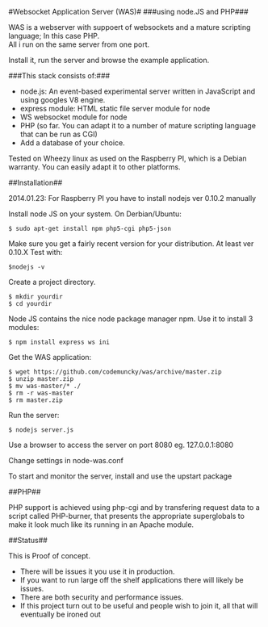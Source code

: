 #Websocket Application Server (WAS)#
###using node.JS and PHP###

WAS is a webserver with suppoert of websockets and a mature scripting language; In this case PHP.  
All i run on the same server from one port.

Install it, run the server and browse the example application.  

###This stack consists of:###

* node.js: An event-based experimental server written in JavaScript and using googles V8 engine.
* express module: HTML static file server module for node
* WS websocket module for node
* PHP (so far. You can adapt it to a number of mature scripting language that can be run as CGI)
* Add a database of your choice.  

Tested on Wheezy linux as used on the Raspberry PI, which is a Debian warranty. You can easily adapt it to other platforms. 

##Installation##
  
2014.01.23: For Raspberry PI you have to install nodejs ver 0.10.2 manually
  
Install node JS on your system. On Derbian/Ubuntu:  

    $ sudo apt-get install npm php5-cgi php5-json

Make sure you get a fairly recent version for your distribution. At least ver 0.10.X
Test with:

    $nodejs -v

Create a project directory.

    $ mkdir yourdir
    $ cd yourdir
  
Node JS contains the nice node package manager npm. Use it to install 3 modules: 

    $ npm install express ws ini

Get the WAS application:  

    $ wget https://github.com/codemuncky/was/archive/master.zip
    $ unzip master.zip
    $ mv was-master/* ./
    $ rm -r was-master
    $ rm master.zip

Run the server:  

    $ nodejs server.js

Use a browser to access the server on port 8080 eg. 127.0.0.1:8080  

Change settings in node-was.conf

To start and monitor the server, install and use the upstart package 

##PHP##

PHP support is achieved using php-cgi and by transfering request data to a script called PHP-burner, that presents the appropriate superglobals to make it look much like its running in an Apache module.

##Status##

This is Proof of concept. 
* There will be issues it you use it in production.
* If you want to run large off the shelf applications there will likely be issues.
* There are both security and performance issues.
* If this project turn out to be useful and people wish to join it, all that will eventually be ironed out

